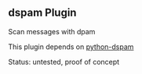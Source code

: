 dspam Plugin
------------

Scan messages with dpam

This plugin depends on [python-dspam](https://github.com/whyscream/dspam-milter/)

Status: untested, proof of concept
